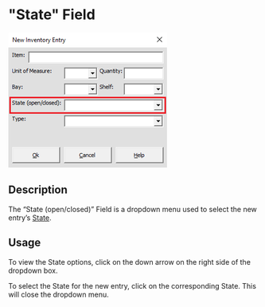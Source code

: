 # "State" Field

![Alt text](/images/image36.png "State Field")

## Description

The “State (open/closed)” Field is a dropdown menu used to select the new entry’s [State](12_state.md).

## Usage

To view the State options, click on the down arrow on the right side of the dropdown box.

To select the State for the new entry, click on the corresponding State. This will close the dropdown menu.
